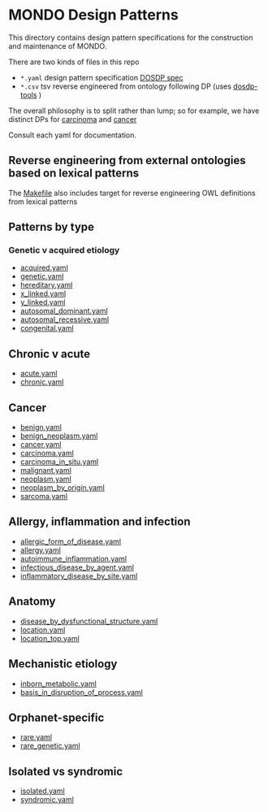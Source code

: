 # MONDO Design Patterns

This directory contains design pattern specifications for the construction and maintenance of MONDO. 

There are two kinds of files in this repo

 * `*.yaml` design pattern specification [DOSDP spec](https://github.com/dosumis/dead_simple_owl_design_patterns)
 * `*.csv` tsv reverse engineered from ontology following DP (uses [dosdp-tools](https://github.com/INCATools/dosdp-tools) )

The overall philosophy is to split rather than lump; so for example, we have distinct DPs for [carcinoma](carcinoma.yaml) and [cancer](cancer.yaml)

Consult each yaml for documentation.

## Reverse engineering from external ontologies based on lexical patterns

The [Makefile](Makefile) also includes target for reverse engineering OWL definitions from lexical patterns

## Patterns by type

### Genetic v acquired etiology

 * [acquired.yaml](http://purl.obolibrary.org/obo/mondo/patterns/acquired.yaml)
 * [genetic.yaml](http://purl.obolibrary.org/obo/mondo/patterns/genetic.yaml)
 * [hereditary.yaml](http://purl.obolibrary.org/obo/mondo/patterns/hereditary.yaml)
 * [x_linked.yaml](http://purl.obolibrary.org/obo/mondo/patterns/x_linked.yaml)
 * [y_linked.yaml](http://purl.obolibrary.org/obo/mondo/patterns/y_linked.yaml)
 * [autosomal_dominant.yaml](http://purl.obolibrary.org/obo/mondo/patterns/autosomal_dominant.yaml)
 * [autosomal_recessive.yaml](http://purl.obolibrary.org/obo/mondo/patterns/autosomal_recessive.yaml)
 * [congenital.yaml](http://purl.obolibrary.org/obo/mondo/patterns/congenital.yaml)

## Chronic v acute

 * [acute.yaml](http://purl.obolibrary.org/obo/mondo/patterns/acute.yaml)
 * [chronic.yaml](http://purl.obolibrary.org/obo/mondo/patterns/chronic.yaml)

## Cancer

 * [benign.yaml](http://purl.obolibrary.org/obo/mondo/patterns/benign.yaml)
 * [benign_neoplasm.yaml](http://purl.obolibrary.org/obo/mondo/patterns/benign_neoplasm.yaml)
 * [cancer.yaml](http://purl.obolibrary.org/obo/mondo/patterns/cancer.yaml)
 * [carcinoma.yaml](http://purl.obolibrary.org/obo/mondo/patterns/carcinoma.yaml)
 * [carcinoma_in_situ.yaml](http://purl.obolibrary.org/obo/mondo/patterns/carcinoma_in_situ.yaml)
 * [malignant.yaml](http://purl.obolibrary.org/obo/mondo/patterns/malignant.yaml)
 * [neoplasm.yaml](http://purl.obolibrary.org/obo/mondo/patterns/neoplasm.yaml)
 * [neoplasm_by_origin.yaml](http://purl.obolibrary.org/obo/mondo/patterns/neoplasm_by_origin.yaml)
 * [sarcoma.yaml](http://purl.obolibrary.org/obo/mondo/patterns/sarcoma.yaml)

## Allergy, inflammation and infection

 * [allergic_form_of_disease.yaml](http://purl.obolibrary.org/obo/mondo/patterns/allergic_form_of_disease.yaml)
 * [allergy.yaml](http://purl.obolibrary.org/obo/mondo/patterns/allergy.yaml)
 * [autoimmune_inflammation.yaml](http://purl.obolibrary.org/obo/mondo/patterns/autoimmune_inflammation.yaml)
 * [infectious_disease_by_agent.yaml](http://purl.obolibrary.org/obo/mondo/patterns/infectious_disease_by_agent.yaml)
 * [inflammatory_disease_by_site.yaml](http://purl.obolibrary.org/obo/mondo/patterns/inflammatory_disease_by_site.yaml)

## Anatomy

 * [disease_by_dysfunctional_structure.yaml](http://purl.obolibrary.org/obo/mondo/patterns/disease_by_dysfunctional_structure.yaml)
 * [location.yaml](http://purl.obolibrary.org/obo/mondo/patterns/location.yaml)
 * [location_top.yaml](http://purl.obolibrary.org/obo/mondo/patterns/location_top.yaml)

## Mechanistic etiology

 * [inborn_metabolic.yaml](http://purl.obolibrary.org/obo/mondo/patterns/inborn_metabolic.yaml)
 * [basis_in_disruption_of_process.yaml](http://purl.obolibrary.org/obo/mondo/patterns/basis_in_disruption_of_process.yaml)

## Orphanet-specific

 * [rare.yaml](http://purl.obolibrary.org/obo/mondo/patterns/rare.yaml)
 * [rare_genetic.yaml](http://purl.obolibrary.org/obo/mondo/patterns/rare_genetic.yaml)

## Isolated vs syndromic

 * [isolated.yaml](http://purl.obolibrary.org/obo/mondo/patterns/isolated.yaml)
 * [syndromic.yaml](http://purl.obolibrary.org/obo/mondo/patterns/syndromic.yaml)
